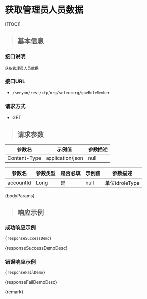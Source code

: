 # 获取管理员人员数据

[[TOC]]

>## 基本信息

### 接口说明
```text
获取管理员人员数据
```

### 接口URL

- `/seeyon/rest/ctp/org/selectorg/govRoleMember`

### 请求方式
- GET

>## 请求参数

参数名 | 示例值 | 参数描述 
 --- | --- | ---
Content-Type|application/json|null




参数名 | 参数类型 | 是否必填 | 示例值 | 参数描述 
 ---| ---| --- | --- | --- 
accountId|Long|是|null|单位idroleType|String|是|null|角色类型

{bodyParams}

> ## 响应示例

### 成功响应示例
```javascript
{responseSuccessDemo}
```

{responseSuccessDemoDesc}

### 错误响应示例
```javascript
{responseFailDemo}
```

{responseFailDemoDesc}


{remark}